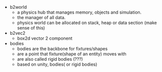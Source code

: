 - b2world
	- a physics hub that manages memory, objects and simulation.
	- the manager of all data.
	- physics world can be allocated on stack, heap or data section (make sense of this)
- b2vec2
	- box2d vector 2 component
- bodies
	- bodies are the backbone for fixtures/shapes
	- are a point that fixture(shape of an entity) moves with
	- are also called rigid bodies (???)
	- based on unity, bodies( or rigid bodies)